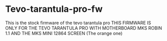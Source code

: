 # Tevo-tarantula-pro-fw
This is the stock firmware of the tevo tarantula pro
THIS FIRMWARE IS ONLY FOR THE TEVO TARANTULA PRO WITH MOTHERBOARD MKS ROBIN 1.1 AND THE MKS MINI 12864 SCREEN (The orange one)
